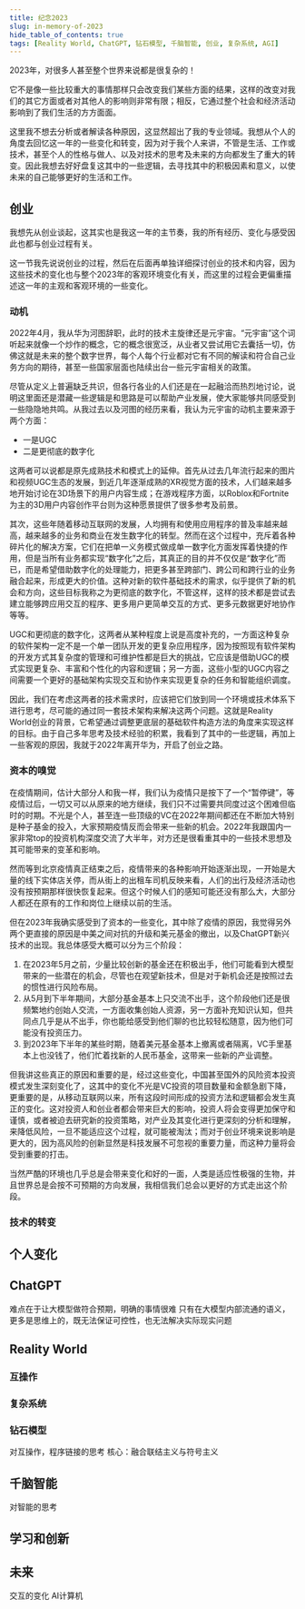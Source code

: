 ```yaml
---
title: 纪念2023
slug: in-memory-of-2023
hide_table_of_contents: true
tags: [Reality World, ChatGPT, 钻石模型, 千脑智能, 创业, 复杂系统, AGI]
---
```


2023年，对很多人甚至整个世界来说都是很复杂的！

它不是像一些比较重大的事情那样只会改变我们某些方面的结果，这样的改变对我们的其它方面或者对其他人的影响则非常有限；相反，它通过整个社会和经济活动影响到了我们生活的方方面面。

这里我不想去分析或者解读各种原因，这显然超出了我的专业领域。我想从个人的角度去回忆这一年的一些变化和转变，因为对于我个人来讲，不管是生活、工作或技术，甚至个人的性格与做人、以及对技术的思考及未来的方向都发生了重大的转变。因此我想去好好盘复这其中的一些逻辑，去寻找其中的积极因素和意义，以使未来的自己能够更好的生活和工作。

<!-- truncate -->

## 创业
我想先从创业谈起，这其实也是我这一年的主节奏，我的所有经历、变化与感受因此也都与创业过程有关。

这一节我先说说创业的过程，然后在后面再单独详细探讨创业的技术和内容，因为这些技术的变化也与整个2023年的客观环境变化有关，而这里的过程会更偏重描述这一年的主观和客观环境的一些变化。

### 动机

2022年4月，我从华为河图辞职，此时的技术主旋律还是元宇宙。“元宇宙”这个词听起来就像一个炒作的概念，它的概念很宽泛，从业者又尝试用它去囊括一切，仿佛这就是未来的整个数字世界，每个人每个行业都对它有不同的解读和符合自己业务方向的期待，甚至一些国家层面也陆续出台一些元宇宙相关的政策。

尽管从定义上普遍缺乏共识，但各行各业的人们还是在一起融洽而热烈地讨论，说明这里面还是潜藏一些逻辑是和思路是可以帮助产业发展，使大家能够共同感受到一些隐隐地共鸣。从我过去以及河图的经历来看，我认为元宇宙的动机主要来源于两个方面：

- 一是UGC
- 二是更彻底的数字化

这两者可以说都是原先成熟技术和模式上的延伸。首先从过去几年流行起来的图片和视频UGC生态的发展，到近几年逐渐成熟的XR视觉方面的技术，人们越来越多地开始讨论在3D场景下的用户内容生成；在游戏程序方面，以Roblox和Fortnite为主的3D用户内容创作平台则为这种愿景提供了很多参考及前景。

其次，这些年随着移动互联网的发展，人均拥有和使用应用程序的普及率越来越高，越来越多的业务和商业在发生数字化的转型。然而在这个过程中，充斥着各种碎片化的解决方案，它们在把单一义务模式做成单一数字化方面发挥着快捷的作用，但是当所有业务都实现“数字化”之后，其真正的目的并不仅仅是“数字化”而已，而是希望借助数字化的处理能力，把更多甚至跨部门、跨公司和跨行业的业务融合起来，形成更大的价值。这种对新的软件基础技术的需求，似乎提供了新的机会和方向，这些目标我称之为更彻底的数字化，不管这样，这样的技术都是尝试去建立能够跨应用交互的程序、更多用户更简单交互的方式、更多元数据更好地协作等等。

UGC和更彻底的数字化，这两者从某种程度上说是高度补充的，一方面这种复杂的软件架构一定不是一个单一团队开发的更复杂应用程序，因为按照现有软件架构的开发方式其复杂度的管理和可维护性都是巨大的挑战，它应该是借助UGC的模式实现更复杂、丰富和个性化的内容和逻辑；另一方面，这些小型的UGC内容之间需要一个更好的基础架构实现交互和协作来实现更复杂的任务和智能组织调度。

因此，我们在考虑这两者的技术需求时，应该把它们放到同一个环境或技术体系下进行思考，尽可能的通过同一套技术架构来解决这两个问题。这就是Reality World创业的背景，它希望通过调整更底层的基础软件构造方法的角度来实现这样的目标。由于自己多年思考及技术经验的积累，我看到了其中的一些逻辑，再加上一些客观的原因，我就于2022年离开华为，开启了创业之路。


### 资本的嗅觉

在疫情期间，估计大部分人和我一样，我们认为疫情只是按下了一个“暂停键”，等疫情过后，一切又可以从原来的地方继续，我们只不过需要共同度过这个困难但临时的时期。不光是个人，甚至连一些顶级的VC在2022年期间都还在不断加大特别是种子基金的投入，大家预期疫情反而会带来一些新的机会。2022年我跟国内一家非常top的投资机构深度交流了大半年，对方还是很看重其中的一些技术思想及其可能带来的变革和影响。

然而等到北京疫情真正结束之后，疫情带来的各种影响开始逐渐出现，一开始是大量的线下实体店关停，而从街上的出租车司机反映来看，人们的出行及经济活动也没有按预期那样很快恢复起来。但这个时候人们的感知可能还没有那么大，大部分人都还在原有的工作和岗位上继续以前的生活。

但在2023年我确实感受到了资本的一些变化，其中除了疫情的原因，我觉得另外两个更直接的原因是中美之间对抗的升级和美元基金的撤出，以及ChatGPT新兴技术的出现。我总体感受大概可以分为三个阶段：
1. 在2023年5月之前，少量比较创新的基金还在积极出手，他们可能看到大模型带来的一些潜在的机会，尽管也在观望新技术，但是对于新机会还是按照过去的惯性进行风险布局。
2. 从5月到下半年期间，大部分基金基本上只交流不出手，这个阶段他们还是很频繁地约创始人交流，一方面收集创始人资源，另一方面补充知识认知，但共同点几乎是从不出手，你也能给感受到他们聊的也比较轻松随意，因为他们可能没有投资压力。
3. 到2023年下半年的某些时期，随着美元基金基本上撤离或者隔离，VC手里基本上也没钱了，他们忙着找新的人民币基金，这带来一些新的产业调整。

但我讲这些真正的原因和重要的是，经过这些变化，中国甚至国外的风险资本投资模式发生深刻变化了，这其中的变化不光是VC投资的项目数量和金额急剧下降，更重要的是，从移动互联网以来，所有这段时间形成的投资方法和逻辑都会发生真正的变化。这对投资人和创业者都会带来巨大的影响，投资人将会变得更加保守和谨慎，或者被迫去研究新的投资策略，对产业及其变化进行更深刻的分析和理解，来降低风险，一旦不能适应这个过程，就可能被淘汰；而对于创业环境来说影响是更大的，因为高风险的创新显然是科技发展不可忽视的重要力量，而这种力量将会受到重要的打击。

当然严酷的环境也几乎总是会带来变化和好的一面，人类是适应性极强的生物，并且世界总是会按不可预期的方向发展，我相信我们总会以更好的方式走出这个阶段。

### 技术的转变


## 个人变化
## ChatGPT

难点在于让大模型做符合预期，明确的事情很难
只有在大模型内部流通的语义，更多是思维上的，既无法保证可控性，也无法解决实际现实问题

## Reality World
### 互操作
### 复杂系统
### 钻石模型
对互操作，程序链接的思考
核心：融合联结主义与符号主义
## 千脑智能
对智能的思考

## 学习和创新

## 未来
交互的变化
AI计算机